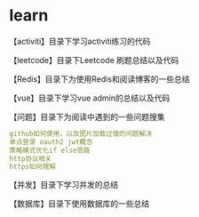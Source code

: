 # learn

【activiti】目录下学习activiti练习的代码

【leetcode】目录下Leetcode 刷题总结以及代码

【Redis】目录下为使用Redis和阅读博客的一些总结

【vue】目录下学习vue admin的总结以及代码

【问题】目录下为阅读中遇到的一些问题搜集

``` yaml
github如何使用，以及图片加载过慢的问题解决
单点登录 oauth2 jwt概念
策略模式优化if else思路
http协议相关
https如何理解
```

【并发】目录下学习并发的总结

【数据库】目录下使用数据库的一些总结
